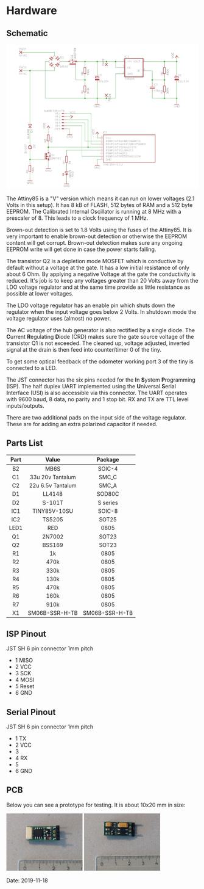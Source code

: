 # Hardware

## Schematic

![schematic](images/schematic.png)

The Attiny85 is a "V" version which means it can run on lower voltages (2.1 Volts in this setup). It has 8 kB of FLASH, 512 bytes of RAM and a 512 byte EEPROM. The Calibrated Internal Oscillator is running at 8 MHz with a prescaler of 8. This leads to a clock frequency of 1 MHz. 

Brown-out detection is set to 1.8 Volts using the fuses of the Attiny85. It is very important to enable brown-out detection or otherwise the EEPROM content will get corrupt. Brown-out detection makes sure any ongoing EEPROM write will get done in case the power starts failing.

The transistor Q2 is a depletion mode MOSFET which is conductive by default without a voltage at the gate. It has a low initial resistance of only about 6 Ohm. By applying a negative Voltage at the gate the conductivity is reduced. It's job is to keep any voltages greater than 20 Volts away from the LDO voltage regulator
and at the same time provide as little resistance as possible at lower voltages.

The LDO voltage regulator has an enable pin which shuts down the regulator when the input voltage goes below 2 Volts. In shutdown mode the voltage regulator uses (almost) no power.

The AC voltage of the hub generator is also rectified by a single diode. The **C**urrent **R**egulating **D**iode (CRD) makes sure the gate source voltage of the transistor Q1 is not exceeded. The cleaned up, voltage adjusted, inverted signal at the drain is then feed into counter/timer 0 of the tiny.

To get some optical feedback of the odometer working port 3 of the tiny is connected to a LED.

The JST connector has the six pins needed for the **I**n **S**ystem **P**rogramming (ISP). The half duplex UART implemented using the **U**niversal **S**erial **I**nterface (USI) is also accessible via this connector. The UART operates with 9600 baud, 8 data, no parity and 1 stop bit. RX and TX are TTL level inputs/outputs.

There are two additional pads on the input side of the voltage regulator. These are for adding an extra polarized capacitor if needed.

## Parts List

|Part    |Value              | Package        |
|:------:|:-----------------:|:--------------:|
|B2      | MB6S              | SOIC-4         |
|C1      | 33u 20v Tantalum  | SMC_C          |
|C2      | 22u 6.5v Tantalum | SMC_A          |
|D1      | LL4148            | SOD80C         |
|D2      | S-101T            | S series       |
|IC1     | TINY85V-10SU      | SOIC-8         |
|IC2     | TS5205            | SOT25          |
|LED1    | RED               | 0805           |
|Q1      | 2N7002            | SOT23          |
|Q2      | BSS169            | SOT23          |
|R1      | 1k                | 0805           |
|R2      | 470k              | 0805           |
|R3      | 330k              | 0805           |
|R4      | 130k              | 0805           |
|R5      | 470k              | 0805           |
|R6      | 160k              | 0805           |
|R7      | 910k              | 0805           |
|X1      | SM06B-SSR-H-TB    | SM06B-SSR-H-TB |

## ISP Pinout

JST SH 6 pin connector 1mm pitch

* 1 MISO
* 2 VCC
* 3 SCK
* 4 MOSI
* 5 Reset
* 6 GND

## Serial Pinout

JST SH 6 pin connector 1mm pitch

* 1 TX
* 2 VCC
* 3 
* 4 RX
* 5 
* 6 GND

## PCB

Below you can see a prototype for testing. It is about 10x20 mm in size:

<img src="images/pcb_top.jpeg" width="200">
<img src="images/pcb_bottom.jpeg" width="200">

Date: 2019-11-18

